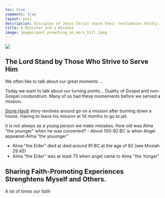 ```yaml
---
toc: true
comments: true
layout: post
description: Disciples of Jesus Christ share their testimonies boldly.
title: A Minister and a Witness
image: images/paul_preaching_on_mars_hill.jpeg
---
```


![]({{site.baseurl}}/images/paul_preaching_on_mars_hill.jpeg)

## The Lord Stand by Those Who Strive to Serve Him
We often like to talk about our great moments ... 

Today we want to talk about our turning points... Duality of Gospel and non-Gospel condundrum.  Many of us had these momements before we served a mission. 

[Sione Havili](https://ksltv.com/473425/preview-conference-doc-redeemed-the-sione-havili-story/) story revolves around go on a mission after burning down a house.  Having to leave his mission at 14 months to go to jail.

It is not always as a young person we make mistakes.  How old was Alma "the younger" when he was converted?  - About 100-92 BC is when Angel appeared Alma "the youunger"
- Alma "the Elder" died at died around 91 BC at the age of 82 (see Mosiah 29:45)
- Alma "the Elder" was at least 73 when  angel came to Alma "the Yonger"


## Sharing Faith-Promoting Experiences Strenghtens Myself and Others.
A lot of times our faith 